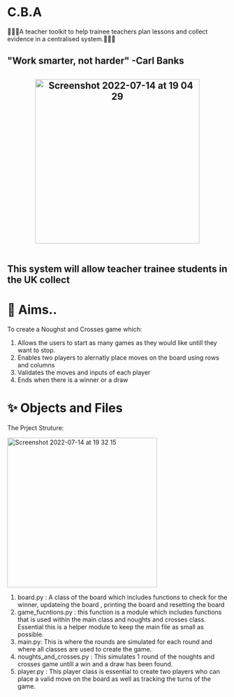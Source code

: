# C.B.A
🔅🔅🔅A teacher toolkit to help trainee teachers plan lessons and collect evidence in a centralised system.🔅🔅🔅
<h2>"Work smarter, not harder" -Carl Banks <h2>

<p align="center">
  <img width="376" alt="Screenshot 2022-07-14 at 19 04 29" src="https://user-images.githubusercontent.com/39672050/181231517-149b299f-9c1f-4710-b89a-67a5efca1862.gif">
</p>

<br>
This system will allow teacher trainee students in the UK collect 
</p>


# 🤔 Aims..

To create a Noughst and Crosses game which:
1. Allows the users to start as many games as they would like untill they want to stop.
2. Enables two players to alernatly place moves on the board using rows and columns 
3. Validates the moves and inputs of each player 
5. Ends when there is a winner or a draw


# ✨ Objects and Files 

The Prject Struture:

<img width="343" alt="Screenshot 2022-07-14 at 19 32 15" src="https://user-images.githubusercontent.com/39672050/179056830-578812b2-059b-4d14-8161-0f935349f3ab.png">

1. board.py : A class of the board which includes functions to check for the winner, updateing the board , printing the board and resetting the board
2. game_fucntions.py : this function is a module which includes functions that is used within the main class and noughts and crosses class. Essential this is a helper module to keep the main file as small as possible.
3. main.py: This is where the rounds are simulated for each round and where all classes are used to create the game.
4. noughts_and_crosses.py : This simulates 1 round of the noughts and crosses game untill a win and a draw has been found.
5. player.py : This player class is essential to create two players who can place a valid move on the board as well as tracking the turns of the game.

